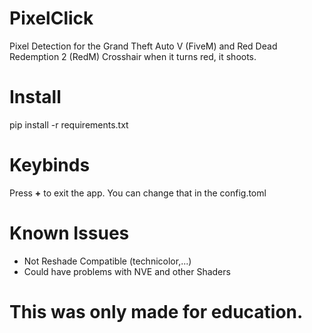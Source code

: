 # PixelClick
Pixel Detection for the Grand Theft Auto V (FiveM) and Red Dead Redemption 2 (RedM) Crosshair when it turns red, it shoots.

# Install
pip install -r requirements.txt

# Keybinds
Press **+** to exit the app. You can change that in the config.toml

# Known Issues
- Not Reshade Compatible (technicolor,...)
- Could have problems with NVE and other Shaders


# This was only made for education.
